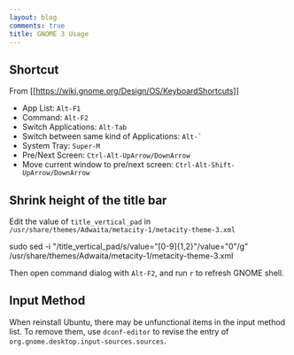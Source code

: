 ```yaml
---
layout: blog
comments: true
title: GNOME 3 Usage
---
```


## Shortcut

From [[https://wiki.gnome.org/Design/OS/KeyboardShortcuts]]

  * App List: `Alt-F1`
  * Command: `Alt-F2`
  * Switch Applications: `Alt-Tab`
  * Switch between same kind of Applications: ``Alt-` ``
  * System Tray: `Super-M`
  * Pre/Next Screen: `Ctrl-Alt-UpArrow/DownArrow`
  * Move current window to pre/next screen: `Ctrl-Alt-Shift-UpArrow/DownArrow`

## Shrink height of the title bar

Edit the value of `title_vertical_pad` in `/usr/share/themes/Adwaita/metacity-1/metacity-theme-3.xml`

  sudo sed -i "/title_vertical_pad/s/value=\"[0-9]\{1,2\}\"/value=\"0\"/g" /usr/share/themes/Adwaita/metacity-1/metacity-theme-3.xml

Then open command dialog with `Alt-F2`, and run `r` to refresh GNOME shell.

## Input Method

When reinstall Ubuntu, there may be unfunctional items in the input method list. To remove them, use `dconf-editor` to revise the entry of `org.gnome.desktop.input-sources.sources`.


